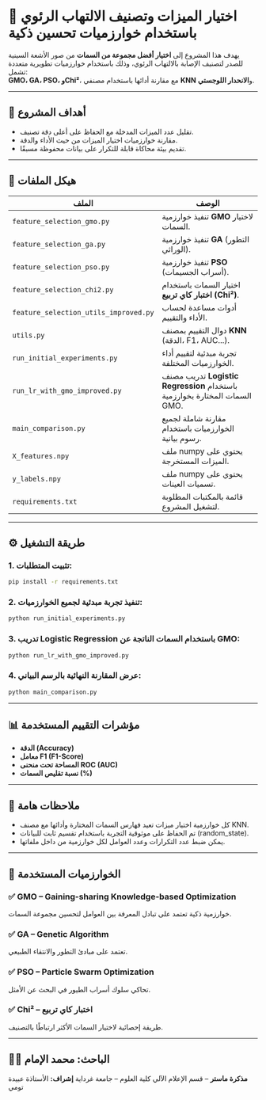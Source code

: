 # 🧬 اختيار الميزات وتصنيف الالتهاب الرئوي باستخدام خوارزميات تحسين ذكية

يهدف هذا المشروع إلى **اختيار أفضل مجموعة من السمات** من صور الأشعة السينية للصدر لتصنيف الإصابة بالالتهاب الرئوي، وذلك باستخدام خوارزميات تطويرية متعددة تشمل:  
**GMO، GA، PSO، وChi²**، مع مقارنة أدائها باستخدام مصنفي **KNN** و**الانحدار اللوجستي**.

---

## 🎯 أهداف المشروع

- تقليل عدد الميزات المدخلة مع الحفاظ على أعلى دقة تصنيف.
- مقارنة خوارزميات اختيار الميزات من حيث الأداء والدقة.
- تقديم بيئة محاكاة قابلة للتكرار على بيانات محفوظة مسبقًا.

---

## 🧱 هيكل الملفات

| الملف | الوصف |
|-------|-------|
| `feature_selection_gmo.py` | تنفيذ خوارزمية **GMO** لاختيار السمات. |
| `feature_selection_ga.py` | تنفيذ خوارزمية **GA** (التطور الوراثي). |
| `feature_selection_pso.py` | تنفيذ خوارزمية **PSO** (أسراب الجسيمات). |
| `feature_selection_chi2.py` | اختيار السمات باستخدام **اختبار كاي تربيع (Chi²)**. |
| `feature_selection_utils_improved.py` | أدوات مساعدة لحساب الأداء والتقييم. |
| `utils.py` | دوال التقييم بمصنف **KNN** (الدقة، F1، AUC...). |
| `run_initial_experiments.py` | تجربة مبدئية لتقييم أداء الخوارزميات المختلفة. |
| `run_lr_with_gmo_improved.py` | تدريب مصنف **Logistic Regression** باستخدام السمات المختارة بخوارزمية GMO. |
| `main_comparison.py` | مقارنة شاملة لجميع الخوارزميات باستخدام رسوم بيانية. |
| `X_features.npy` | ملف numpy يحتوي على الميزات المستخرجة. |
| `y_labels.npy` | ملف numpy يحتوي على تسميات العينات. |
| `requirements.txt` | قائمة بالمكتبات المطلوبة لتشغيل المشروع. |

---

## ⚙️ طريقة التشغيل

### 1. تثبيت المتطلبات:

```bash
pip install -r requirements.txt
````

### 2. تنفيذ تجربة مبدئية لجميع الخوارزميات:

```bash
python run_initial_experiments.py
```

### 3. تدريب Logistic Regression باستخدام السمات الناتجة عن GMO:

```bash
python run_lr_with_gmo_improved.py
```

### 4. عرض المقارنة النهائية بالرسم البياني:

```bash
python main_comparison.py
```

---

## 📊 مؤشرات التقييم المستخدمة

* **الدقة (Accuracy)**
* **معامل F1 (F1-Score)**
* **المساحة تحت منحنى ROC (AUC)**
* **نسبة تقليص السمات (%)**

---

## 📌 ملاحظات هامة

* كل خوارزمية اختيار ميزات تعيد فهارس السمات المختارة وأدائها مع مصنف KNN.
* تم الحفاظ على موثوقية التجربة باستخدام تقسيم ثابت للبيانات (random\_state).
* يمكن ضبط عدد التكرارات وعدد العوامل لكل خوارزمية من داخل ملفاتها.

---

## 🧠 الخوارزميات المستخدمة

### ✅ GMO – Gaining-sharing Knowledge-based Optimization

خوارزمية ذكية تعتمد على تبادل المعرفة بين العوامل لتحسين مجموعة السمات.

### ✅ GA – Genetic Algorithm

تعتمد على مبادئ التطور والانتقاء الطبيعي.

### ✅ PSO – Particle Swarm Optimization

تحاكي سلوك أسراب الطيور في البحث عن الأمثل.

### ✅ Chi² – اختبار كاي تربيع

طريقة إحصائية لاختيار السمات الأكثر ارتباطًا بالتصنيف.

---

## 👨‍💻 الباحث: محمد الإمام

**مذكرة ماستر** – قسم الإعلام الآلي
كلية العلوم – جامعة غرداية
**إشراف:** الأستاذة عبيدة تومي

